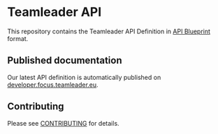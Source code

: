 # Teamleader API

This repository contains the Teamleader API Definition in [API Blueprint](https://apiblueprint.org/) format.

## Published documentation

Our latest API definition is automatically published on [developer.focus.teamleader.eu](https://developer.focus.teamleader.eu).

## Contributing

Please see [CONTRIBUTING](CONTRIBUTING.md) for details.
